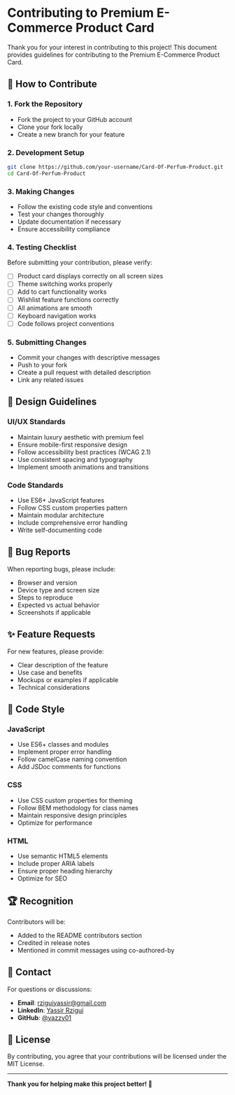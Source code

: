 # Contributing to Premium E-Commerce Product Card

Thank you for your interest in contributing to this project! This document provides guidelines for contributing to the Premium E-Commerce Product Card.

## 🤝 How to Contribute

### 1. Fork the Repository
- Fork the project to your GitHub account
- Clone your fork locally
- Create a new branch for your feature

### 2. Development Setup
```bash
git clone https://github.com/your-username/Card-Of-Perfum-Product.git
cd Card-Of-Perfum-Product
```

### 3. Making Changes
- Follow the existing code style and conventions
- Test your changes thoroughly
- Update documentation if necessary
- Ensure accessibility compliance

### 4. Testing Checklist
Before submitting your contribution, please verify:
- [ ] Product card displays correctly on all screen sizes
- [ ] Theme switching works properly
- [ ] Add to cart functionality works
- [ ] Wishlist feature functions correctly
- [ ] All animations are smooth
- [ ] Keyboard navigation works
- [ ] Code follows project conventions

### 5. Submitting Changes
- Commit your changes with descriptive messages
- Push to your fork
- Create a pull request with detailed description
- Link any related issues

## 🎨 Design Guidelines

### UI/UX Standards
- Maintain luxury aesthetic with premium feel
- Ensure mobile-first responsive design
- Follow accessibility best practices (WCAG 2.1)
- Use consistent spacing and typography
- Implement smooth animations and transitions

### Code Standards
- Use ES6+ JavaScript features
- Follow CSS custom properties pattern
- Maintain modular architecture
- Include comprehensive error handling
- Write self-documenting code

## 🐛 Bug Reports

When reporting bugs, please include:
- Browser and version
- Device type and screen size
- Steps to reproduce
- Expected vs actual behavior
- Screenshots if applicable

## ✨ Feature Requests

For new features, please provide:
- Clear description of the feature
- Use case and benefits
- Mockups or examples if applicable
- Technical considerations

## 📝 Code Style

### JavaScript
- Use ES6+ classes and modules
- Implement proper error handling
- Follow camelCase naming convention
- Add JSDoc comments for functions

### CSS
- Use CSS custom properties for theming
- Follow BEM methodology for class names
- Maintain responsive design principles
- Optimize for performance

### HTML
- Use semantic HTML5 elements
- Include proper ARIA labels
- Ensure proper heading hierarchy
- Optimize for SEO

## 🏆 Recognition

Contributors will be:
- Added to the README contributors section
- Credited in release notes
- Mentioned in commit messages using co-authored-by

## 📧 Contact

For questions or discussions:
- **Email**: rziguiyassir@gmail.com
- **LinkedIn**: [Yassir Rzigui](https://linkedin.com/in/yassir-rzigui)
- **GitHub**: [@yazzy01](https://github.com/yazzy01)

## 📄 License

By contributing, you agree that your contributions will be licensed under the MIT License.

---

**Thank you for helping make this project better! 🚀**
